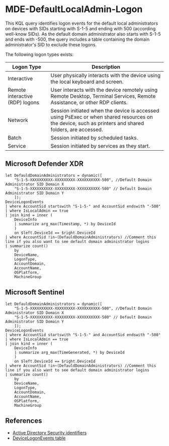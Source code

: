 # MDE-DefaultLocalAdmin-Logon
This KQL query identifies logon events for the default local administrators on devices with SIDs starting with S-1-5 and ending with 500 (according well-know SIDs). As the default domain administrator also starts with S-1-5 and ends with -500, the query includes a table containing the domain administrator's SID to exclude these logons.

The following logon types exists:


| Logon Type | Description |
| ----------| ---------- |
| Interactive | User physically interacts with the device using the local keyboard and screen. |
| Remote interactive (RDP) logons | User interacts with the device remotely using Remote Desktop, Terminal Services, Remote Assistance, or other RDP clients. |
| Network | Session initiated when the device is accessed using PsExec or when shared resources on the device, such as printers and shared folders, are accessed.
| Batch  |  Session initiated by scheduled tasks.
| Service |  Session initiated by services as they start.

## Microsoft Defender XDR

```kql
let DefauldDomainAdministrators = dynamic([
    "S-1-5-XXXXXXXXXX-XXXXXXXXX-XXXXXXXXXX-500", //Default Domain Administrator SID Domain X
    "S-1-5-XXXXXXXXXX-XXXXXXXXX-XXXXXXXXXX-500" // Default Domain Administrator SID Domain Y
    ]);
DeviceLogonEvents
| where AccountSid startswith "S-1-5-" and AccountSid endswith "-500"
| where IsLocalAdmin == true
| join kind = inner (
    DeviceInfo
    | summarize arg_max(Timestamp, *) by DeviceId
    )
    on $left.DeviceId == $right.DeviceId
| where AccountSid !in~(DefauldDomainAdministrators) //Comment this line if you also want to see default domain administrator logins
| summarize count()
    by
    DeviceName,
    LogonType,
    AccountDomain,
    AccountName, 
    OSPlatform, 
    MachineGroup
```

## Microsoft Sentinel

```kql
let DefauldDomainAdministrators = dynamic([
    "S-1-5-XXXXXXXXXX-XXXXXXXXX-XXXXXXXXXX-500", //Default Domain Administrator SID Domain X
    "S-1-5-XXXXXXXXXX-XXXXXXXXX-XXXXXXXXXX-500" // Default Domain Administrator SID Domain Y
    ]);
DeviceLogonEvents
| where AccountSid startswith "S-1-5-" and AccountSid endswith "-500"
| where IsLocalAdmin == true
| join kind = inner (
    DeviceInfo
    | summarize arg_max(TimeGenerated, *) by DeviceId
    )
    on $left.DeviceId == $right.DeviceId
| where AccountSid !in~(DefauldDomainAdministrators) //Comment this line if you also want to see default domain administrator logins
| summarize count()
    by
    DeviceName,
    LogonType,
    AccountDomain,
    AccountName, 
    OSPlatform, 
    MachineGroup
```

## References
- [Active Directory Security identifiers](https://learn.microsoft.com/en-us/windows-server/identity/ad-ds/manage/understand-security-identifiers)
- [DeviceLogonEvents table](https://learn.microsoft.com/en-us/defender-xdr/advanced-hunting-devicelogonevents-table)